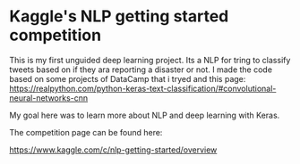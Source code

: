 # Kaggle's NLP getting started competition

This is my first unguided deep learning project. Its a NLP for tring to classify tweets based on if they ara reporting a disaster or not. I made the code based on some projects of DataCamp that i tryed and this page: https://realpython.com/python-keras-text-classification/#convolutional-neural-networks-cnn

My goal here was to learn more about NLP and deep learning with Keras.

The competition page can be found here:

https://www.kaggle.com/c/nlp-getting-started/overview
